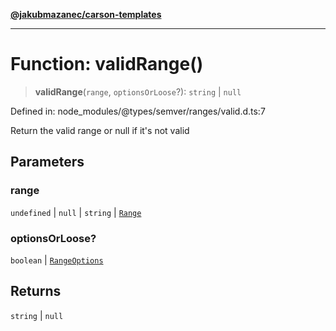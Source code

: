 [**@jakubmazanec/carson-templates**](../../../README.md)

---

# Function: validRange()

> **validRange**(`range`, `optionsOrLoose`?): `string` \| `null`

Defined in: node_modules/@types/semver/ranges/valid.d.ts:7

Return the valid range or null if it's not valid

## Parameters

### range

`undefined` | `null` | `string` | [`Range`](../classes/Range.md)

### optionsOrLoose?

`boolean` | [`RangeOptions`](../interfaces/RangeOptions.md)

## Returns

`string` \| `null`
